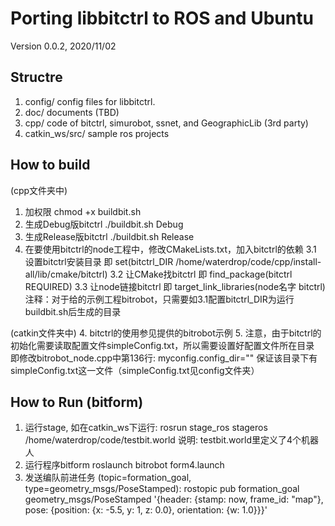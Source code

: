 # Porting libbitctrl to ROS and Ubuntu

Version 0.0.2, 2020/11/02

## Structre
1. config/ config files for libbitctrl.
2. doc/ documents (TBD)
3. cpp/ code of bitctrl, simurobot, ssnet, and GeographicLib (3rd party)
4. catkin_ws/src/  sample ros projects

## How to build
(cpp文件夹中)
1. 加权限 chmod +x buildbit.sh
2. 生成Debug版bitctrl  ./buildbit.sh Debug
3. 生成Release版bitctrl  ./buildbit.sh Release
3. 在要使用bitctrl的node工程中，修改CMakeLists.txt，加入bitctrl的依赖
3.1 设置bitctrl安装目录   即 set(bitctrl_DIR /home/waterdrop/code/cpp/install-all/lib/cmake/bitctrl)
3.2 让CMake找bitctrl     即 find_package(bitctrl REQUIRED)
3.3 让node链接bitctrl    即 target_link_libraries(node名字 bitctrl)
注释：对于给的示例工程bitrobot，只需要如3.1配置bitctrl_DIR为运行buildbit.sh后生成的目录

(catkin文件夹中)
4. bitctrl的使用参见提供的bitrobot示例
5. 注意，由于bitctrl的初始化需要读取配置文件simpleConfig.txt，所以需要设置好配置文件所在目录
   即修改bitrobot_node.cpp中第136行:  myconfig.config_dir=""
   保证该目录下有simpleConfig.txt这一文件（simpleConfig.txt见config文件夹）
   
## How to Run (bitform)
1. 运行stage, 如在catkin_ws下运行: 
   rosrun stage_ros stageros /home/waterdrop/code/testbit.world
   说明: testbit.world里定义了4个机器人
2. 运行程序bitform
   roslaunch bitrobot form4.launch
2. 发送编队前进任务 (topic=formation_goal, type=geometry_msgs/PoseStamped):
   rostopic pub formation_goal geometry_msgs/PoseStamped '{header: {stamp: now, frame_id: "map"}, pose: {position: {x: -5.5, y: 1, z: 0.0}, orientation: {w: 1.0}}}'







